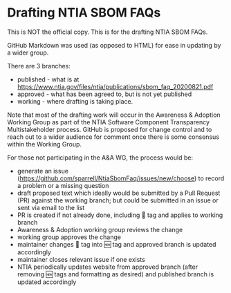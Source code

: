 # Drafting NTIA SBOM FAQs

This is NOT the official copy.
This is for the drafting NTIA SBOM FAQs.

GitHub Markdown was used (as opposed to HTML)
for ease in updating by a wider group.

There are 3 branches:
- published - what is at https://www.ntia.gov/files/ntia/publications/sbom_faq_20200821.pdf
- approved - what has been agreed to, but is not yet published
- working - where drafting is taking place.

Note that most of the drafting work
will occur in the
Awareness & Adoption Working Group
as part of the
NTIA Software Component Transparency
Multistakeholder process.
GitHub is proposed for change control
and to reach out to a wider audience for comment
once there is some consensus within the Working Group.

For those not participating in the A&A WG,
the process would be:
- generate an issue
(https://github.com/sparrell/NtiaSbomFaq/issues/new/choose)
to record a problem or a missing question
- draft proposed text
which ideally would be submitted by a
Pull Request (PR) against the working branch;
but could be submitted in an issue
or sent via email to the list
- PR is created if not already done,
including :construction: tag
and applies to working branch
- Awareness & Adoption working group
reviews the change
- working group approves the change
- maintainer changes :construction: tag
into :new: tag and approved branch
is updated accordingly
- maintainer closes relevant issue if one exists
- NTIA periodically updates website
from approved branch (after removing :new:
tags and formatting as desired)
and published branch is updated accordingly
